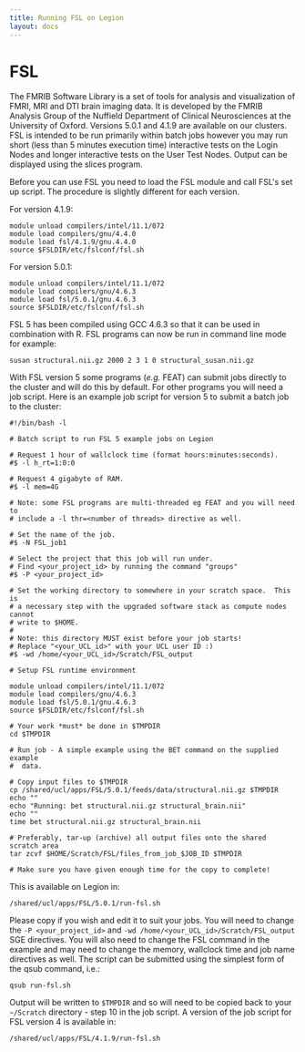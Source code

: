 ```yaml
---
title: Running FSL on Legion
layout: docs
---
```


# FSL

The FMRIB Software Library is a set of tools for analysis and
visualization of FMRI, MRI and DTI brain imaging data. It is developed
by the FMRIB Analysis Group of the Nuffield Department of Clinical
Neurosciences at the University of Oxford. Versions 5.0.1 and 4.1.9 are
available on our clusters. FSL is intended to be run primarily within batch
jobs however you may run short (less than 5 minutes execution time)
interactive tests on the Login Nodes and longer interactive tests on the
User Test Nodes. Output can be displayed using the slices program.

Before you can use FSL you need to load the FSL module and call FSL's
set up script. The procedure is slightly different for each version. 

For version 4.1.9: 

```
module unload compilers/intel/11.1/072  
module load compilers/gnu/4.4.0  
module load fsl/4.1.9/gnu.4.4.0  
source $FSLDIR/etc/fslconf/fsl.sh
``` 

For version 5.0.1:

```
module unload compilers/intel/11.1/072
module load compilers/gnu/4.6.3
module load fsl/5.0.1/gnu.4.6.3  
source $FSLDIR/etc/fslconf/fsl.sh
```

FSL 5 has been compiled using GCC 4.6.3 so that it can be used
in combination with R. FSL programs can now be run in command line mode
for example:

```
susan structural.nii.gz 2000 2 3 1 0 structural_susan.nii.gz
```

With FSL version 5 some programs (*e.g.* FEAT) can submit jobs
directly to the cluster and will do this by default. For other programs
you will need a job script. Here is an example job script for version 5 to
submit a batch job to the cluster:

```
#!/bin/bash -l

# Batch script to run FSL 5 example jobs on Legion 

# Request 1 hour of wallclock time (format hours:minutes:seconds).
#$ -l h_rt=1:0:0

# Request 4 gigabyte of RAM.
#$ -l mem=4G

# Note: some FSL programs are multi-threaded eg FEAT and you will need to
# include a -l thr=<number of threads> directive as well.

# Set the name of the job.
#$ -N FSL_job1

# Select the project that this job will run under.
# Find <your_project_id> by running the command "groups"
#$ -P <your_project_id>

# Set the working directory to somewhere in your scratch space.  This is
# a necessary step with the upgraded software stack as compute nodes cannot
# write to $HOME.
#
# Note: this directory MUST exist before your job starts!
# Replace "<your_UCL_id>" with your UCL user ID :)
#$ -wd /home/<your_UCL_id>/Scratch/FSL_output

# Setup FSL runtime environment

module unload compilers/intel/11.1/072
module load compilers/gnu/4.6.3
module load fsl/5.0.1/gnu.4.6.3
source $FSLDIR/etc/fslconf/fsl.sh

# Your work *must* be done in $TMPDIR 
cd $TMPDIR

# Run job - A simple example using the BET command on the supplied example 
#  data.

# Copy input files to $TMPDIR
cp /shared/ucl/apps/FSL/5.0.1/feeds/data/structural.nii.gz $TMPDIR
echo ""
echo "Running: bet structural.nii.gz structural_brain.nii"
echo ""
time bet structural.nii.gz structural_brain.nii

# Preferably, tar-up (archive) all output files onto the shared scratch area
tar zcvf $HOME/Scratch/FSL/files_from_job_$JOB_ID $TMPDIR

# Make sure you have given enough time for the copy to complete!
```

This is available on Legion in: 

```
/shared/ucl/apps/FSL/5.0.1/run-fsl.sh
```

Please copy if you wish and edit it to suit your jobs. You will
need to change the `-P <your_project_id>` and 
`-wd /home/<your_UCL_id>/Scratch/FSL_output` SGE directives. You will also
need to change the FSL command in the example and may need to change the
memory, wallclock time and job name directives as well. The script can
be submitted using the simplest form of the qsub command, i.e.:

```
qsub run-fsl.sh
```

Output will be written to `$TMPDIR` and so will need to be copied
back to your `~/Scratch` directory - step 10 in the job script. A version
of the job script for FSL version 4 is available in: 

```
/shared/ucl/apps/FSL/4.1.9/run-fsl.sh
```


